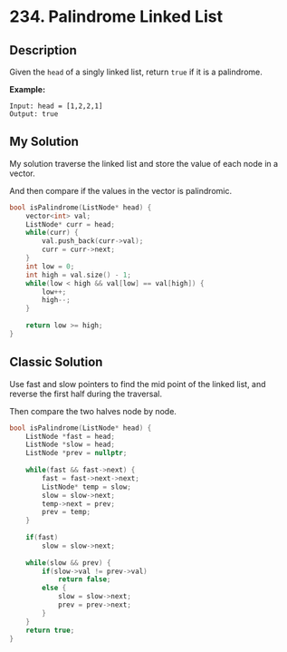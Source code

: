 # 234. Palindrome Linked List

## Description
Given the `head` of a singly linked list, return `true` if it is a palindrome.

**Example:**
```
Input: head = [1,2,2,1]
Output: true
```

## My Solution
My solution traverse the linked list and store the value of each node in a vector.

And then compare if the values in the vector is palindromic.

```C++
bool isPalindrome(ListNode* head) {
    vector<int> val;
    ListNode* curr = head;
    while(curr) {
        val.push_back(curr->val);
        curr = curr->next;
    }
    int low = 0;
    int high = val.size() - 1;
    while(low < high && val[low] == val[high]) {
        low++;
        high--;
    }
    
    return low >= high;
}
```

## Classic Solution
Use fast and slow pointers to find the mid point of the linked list, and reverse the first half during the traversal.

Then compare the two halves node by node.

```C++
bool isPalindrome(ListNode* head) {
    ListNode *fast = head;
    ListNode *slow = head;
    ListNode *prev = nullptr;
    
    while(fast && fast->next) {
        fast = fast->next->next;
        ListNode* temp = slow;
        slow = slow->next;
        temp->next = prev;
        prev = temp;
    }
    
    if(fast)
        slow = slow->next;
    
    while(slow && prev) {
        if(slow->val != prev->val)
            return false;
        else {
            slow = slow->next;
            prev = prev->next;
        }
    }
    return true;
}
```
